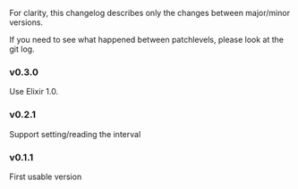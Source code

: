 For clarity, this changelog describes only the changes between
major/minor versions.

If you need to see what happened between patchlevels, please
look at the git log.

### v0.3.0
Use Elixir 1.0.

### v0.2.1
Support setting/reading the interval

### v0.1.1
First usable version

